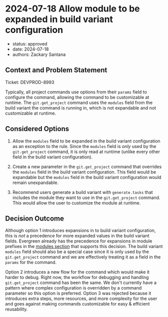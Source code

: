 # 2024-07-18 Allow module to be expanded in build variant configuration

- status: approved
- date: 2024-07-18
- authors: Zackary Santana

## Context and Problem Statement

Ticket: DEVPROD-8993

Typically, all project commands use options from their `params` field to configure the command, allowing the command to be customizable at runtime. The `git.get_project` command uses the `modules` field from the build variant the command is running in, which is not expandable and not customizable at runtime.

## Considered Options

1. Allow the `modules` field to be expanded in the build variant configuration as an exception to the rule. Since the `modules` field is _only_ used by the `git.get_project` command, it is only read at runtime (unlike every other field in the build variant configuration).

2. Create a new parameter in the `git.get_project` command that overrides the `modules` field in the build variant configuration. This field would be expandable but the `modules` field in the build variant configuration would remain unexpandable.

3. Recommend users generate a build variant with `generate.tasks` that includes the module they want to use in the `git.get_project` command. This would allow the user to customize the module at runtime.

## Decision Outcome

Although option 1 introduces expansions in to build variant configuration, this is _not_ a precedence for more expanded values in the build variant fields. Evergreen already has the precedence for expansions in module prefixes in the [modules section](../Project-Configuration/Project-Configuration-Files#modules) that supports this decision. The build variant `modules` field should also be a special case since it is only used by the `git.get_project` command and we are effectively treating it as a field in the `params` for the command.

Option 2 introduces a new flow for the command which would make it harder to debug. Right now, the workflow for debugging and handling `git.get_project` command has been the same. We don't currently have a pattern where complex configuration is overridden by a command parameter so this option is preferred. Option 3 was rejected because it introduces extra steps, more resources, and more complexity for the user and goes against making commands customizable for easy & efficient reusability.
